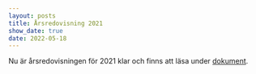 ```yaml
---
layout: posts
title: Årsredovisning 2021
show_date: true
date: 2022-05-18
---
```

Nu är årsredovisningen för 2021 klar och finns att läsa under [dokument](/documents/). 
